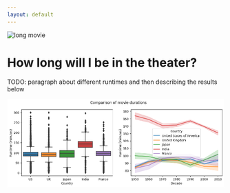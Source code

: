```yaml
---
layout: default
---
```


![long movie](assets/img/long-movie.gif)

# How long will I be in the theater?

TODO: paragraph about different runtimes and then describing the results below

![runtime comparison](assets/img/runtime-comparison.png)